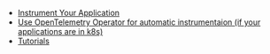 - [Instrument Your Application](/docs/instrumentation/overview)
- [Use OpenTelemetry Operator for automatic instrumentaion (if your applications are in k8s)](https://signoz.io/docs/tutorial/opentelemetry-operator-usage/#opentelemetry-auto-instrumentation-injection)
- [Tutorials](/docs/tutorials/)
